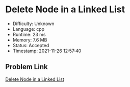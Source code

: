 # Delete Node in a Linked List

- Difficulty: Unknown
- Language: cpp
- Runtime: 23 ms
- Memory: 7.6 MB
- Status: Accepted
- Timestamp: 2021-11-26 12:57:40

## Problem Link
[Delete Node in a Linked List](https://leetcode.com/problems/delete-node-in-a-linked-list)

